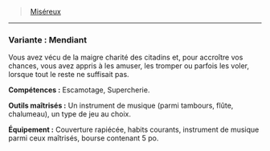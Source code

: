 ﻿---
!SubBackgroundItem
Abilities: Escamotage, Supercherie.
MasteredTools: Un instrument de musique (parmi tambours, flûte, chalumeau), un type de jeu au choix.
Equipment: Couverture rapiécée, habits courants, instrument de musique parmi ceux maîtrisés, bourse contenant 5 po.
Id: background_misereux_hd.md#variante--mendiant
ParentLink: background_misereux_hd.md#miséreux
Name: 'Variante : Mendiant'
ParentName: Miséreux
NameLevel: 3
Attributes: {}
AttributesDictionary: >+
  {}

Description: >+
  Vous avez vécu de la maigre charité des citadins et, pour accroître vos chances, vous avez appris à les amuser, les tromper ou parfois les voler, lorsque tout le reste ne suffisait pas.

---
> [Miséreux](hd_background_misereux.md)

---

### Variante : Mendiant

Vous avez vécu de la maigre charité des citadins et, pour accroître vos chances, vous avez appris à les amuser, les tromper ou parfois les voler, lorsque tout le reste ne suffisait pas.

**Compétences :** Escamotage, Supercherie.

**Outils maîtrisés :** Un instrument de musique (parmi tambours, flûte, chalumeau), un type de jeu au choix.

**Équipement :** Couverture rapiécée, habits courants, instrument de musique parmi ceux maîtrisés, bourse contenant 5 po.

